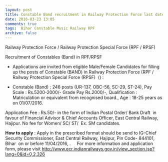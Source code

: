 ```yaml
---
layout: post
title: Constable Band recruitment in Railway Protection Force last date 11th April-2016   
date: 2016-03-23 13:05
comments: true
tags:  Bihar Constable Music Railway RPF 
archive: false
---
```

Railway Protection Force / Railway Protection Special Force (RPF / RPSF)
 
Recruitment of Constables (Band) in RPF/RPSF 

- Applications are invited from eligible Male/Female Candidates for filling up the posts of Constable (BAND) in Railway Protection Force (RPF / Railway Protection Special Force (RPSF)  () :

- Constable (Band)  : 246 posts (UR-137, OBC-56, SC-29, ST-24), Pay Scale : Rs.5200-2000/- Grade Pay Rs.2000/-, Qualification : Matriculation or equivalent from recognised board., Age : 18-25 years as on 01/07/2016.

Application Fee : Rs.50/- in the form of Indian Postal Order/ Bank Draft  in favour of Financial Advisor & Chief Accounts Officer, East Central Railway, Hajipur. No fee for Women/ SC/ ST/  Ex. SM candidates.

**How to apply** : Apply in the prescribed format should be send to IG-Chief Security Commissioner, East Central Railway, Hajipur, Pin Code- 844101, Bihar  on or before 11/04/2016, .  
  
For more information and application form, please visit <http://www.ecr.indianrailways.gov.in/view_section.jsp?lang=0&id=0,2,326>




